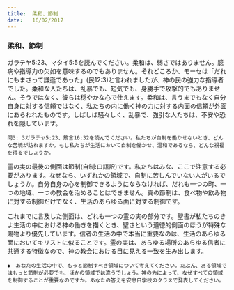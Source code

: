 ```yaml
---
title:  柔和、節制
date:   16/02/2017
---
```


### 柔和、節制

ガラテヤ5:23、マタイ5:5を読んでください。柔和は、弱さではありません。臆病や指導力の欠如を意味するのでもありません。それどころか、モーセは「だれにもまさって謙遜であった」(民12:3)と言われましたが、神の民の強力な指導者でした。柔和な人たちは、乱暴でも、短気でも、身勝手で攻撃的でもありません。そうではなく、彼らは穏やかな心で仕えます。柔和は、言うまでもなく自分自身に対する信頼ではなく、私たちの内に働く神の力に対する内面の信頼が外面にあらわれたものです。しばしば騒々しく、乱暴で、強引な人たちは、不安や恐れを隠しています。

`問3: 3ガラテヤ5:23、箴言16:32を読んでください。私たちが自制を働かせないとき、どんな苦境が訪れますか。もし私たちが生活において自制を働かせ、温和であるなら、どんな祝福を得るでしょうか。`

霊の実の最後の側面は節制(自制:口語訳)です。私たちはみな、ここで注意する必要があります。なぜなら、いずれかの領域で、自制に苦しんでいない人がいるでしょうか。自分自身の心を制御できるようにならなければ、だれも一つの町、一つの地域、一つの教会を治めることはできません。真の節制は、食べ物や飲み物に対する制御だけでなく、生活のあらゆる面に対する制御です。

これまでに言及した側面は、どれも一つの霊の実の部分です。聖書が私たちのきよ生活の中における神の働きを描くとき、聖さという道徳的側面のほうが特殊な賜物より優先しています。信者の生活の中で本当に重要なのは、生活のあらゆる面においてキリストに似ることです。霊の実は、あらゆる場所のあらゆる信者に共通する特徴なので、神の教会における目に見える一致を生み出します。

`◆　あなたの生活の中で、もっと節制すべき領域について考えてください。たぶん、ある領域ではもっと節制が必要でも、ほかの領域では違うでしょう。神の力によって、なぜすべての領域を制御することが重要なのですか。あなたの答えを安息日学校のクラスで発表してください。`
